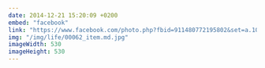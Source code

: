 ```yaml
---
date: 2014-12-21 15:20:09 +0200
embed: "facebook"
link: "https://www.facebook.com/photo.php?fbid=911480772195802&set=a.104335782910309.8361.100000016644208&type=3&theater"
img: "/img/life/00062_item.md.jpg"
imageWidth: 530
imageHeight: 530
---
```

